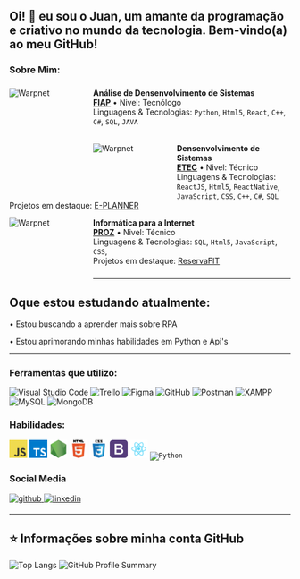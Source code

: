 <h2 align="left">Oi!  👋 eu sou o Juan, um amante da programação e criativo no mundo da tecnologia. Bem-vindo(a) ao meu GitHub!</h2>

###

<h3 align="left">Sobre Mim:</h3>

###

[<img align="left" height="100px" width="150px" alt="Warpnet" src="https://github.com/Jpzinn654/Jpzinn654/assets/106168706/641884cd-344f-4ca9-ba66-0bed4ea5b043"/>](https://www.fiap.com.br)

**Análise de Densenvolvimento de Sistemas** \
[**FIAP**](https://www.fiap.com.br) • Nivel: Tecnólogo\
Linguagens & Tecnologias: `Python`, `Html5`, `React`, `C++`, `C#`, `SQL`, `JAVA`\
<br/>

[<img align="left" height="100px" width="150px" alt="Warpnet" src="https://github.com/Jpzinn654/Jpzinn654/assets/106168706/1a0aa4fc-e74e-4a58-8734-c95f4d98d879"/>](https://www.cps.sp.gov.br/etec/)

**Densenvolvimento de Sistemas** \
[**ETEC**](https://www.cps.sp.gov.br/etec/) • Nivel: Técnico\
Linguagens & Tecnologias: `ReactJS`, `Html5`, `ReactNative`, `JavaScript`, `CSS`, `C++`, `C#`, `SQL`\
Projetos em destaque: [E-PLANNER](https://github.com/Jpzinn654/E-PLANNER-MAIN)
<br/>

[<img align="left" height="130px" width="150px" alt="Warpnet" src="https://github.com/Jpzinn654/Jpzinn654/assets/106168706/f0d024de-646a-427b-ae81-31dd7e35027c"/>](https://prozeducacao.com.br/)

**Informática para a Internet** \
[**PROZ**](https://prozeducacao.com.br) • Nivel: Técnico\
Linguagens & Tecnologias: `SQL`, `Html5`, `JavaScript`, `CSS`, \
Projetos em destaque: [ReservaFIT](https://github.com/Jpzinn654/Reserva-Fit)
<br/>


###

---


<h2>Oque estou estudando atualmente:</h2>

<p>• Estou buscando a aprender mais sobre RPA</p>
<p>• Estou aprimorando minhas habilidades em Python e Api's</p>

---

### Ferramentas que utilizo:

![Visual Studio Code](https://img.shields.io/badge/-Visual%20Studio%20Code-007ACC?style=flat&logo=visual-studio-code&logoColor=FFFFFF)
![Trello](https://img.shields.io/badge/-Trello-333333?style=flat&logo=trello&logoColor=007ACC)
![Figma](https://img.shields.io/badge/-Figma-333333?style=flat&logo=figma&logoColor=007ACC)
![GitHub](https://img.shields.io/badge/-GitHub-333333?style=flat&logo=github)
![Postman](https://img.shields.io/badge/-Postman-333333?style=flat&logo=postman)
![XAMPP](https://img.shields.io/badge/-XAMPP-333333?style=flat&logo=xampp&logoColor=FF5C5C)
![MySQL](https://img.shields.io/badge/-MySQL-333333?style=flat&logo=mysql&logoColor=4479A1)
![MongoDB](https://img.shields.io/badge/-MongoDB-333333?style=flat&logo=mongodb&logoColor=47A248)



### Habilidades:
<code><img height="32" src="https://raw.githubusercontent.com/github/explore/80688e429a7d4ef2fca1e82350fe8e3517d3494d/topics/javascript/javascript.png" alt="Javascript"/></code>
<code><img height="32" src="https://raw.githubusercontent.com/github/explore/80688e429a7d4ef2fca1e82350fe8e3517d3494d/topics/typescript/typescript.png" alt="Typescript"/></code>
<code><img height="32" src="https://raw.githubusercontent.com/github/explore/80688e429a7d4ef2fca1e82350fe8e3517d3494d/topics/nodejs/nodejs.png" alt="Nodejs"/></code>
<code><img height="32" src="https://raw.githubusercontent.com/github/explore/80688e429a7d4ef2fca1e82350fe8e3517d3494d/topics/html/html.png" alt="HTML5"/></code>
<code><img height="32" src="https://raw.githubusercontent.com/github/explore/80688e429a7d4ef2fca1e82350fe8e3517d3494d/topics/css/css.png" alt="CSS"/></code>
<code><img height="32" src="https://raw.githubusercontent.com/github/explore/80688e429a7d4ef2fca1e82350fe8e3517d3494d/topics/bootstrap/bootstrap.png" alt="Bootstrap"/></code>
<code><img height="32" src="https://raw.githubusercontent.com/github/explore/80688e429a7d4ef2fca1e82350fe8e3517d3494d/topics/react/react.png" alt="React"/></code>
<code><img height="32" src="https://upload.wikimedia.org/wikipedia/commons/thumb/c/c3/Python-logo-notext.svg/2560px-Python-logo-notext.svg.png" alt="Python"/></code>




### Social Media

<div align="left" >
 </a>
 <a href="https://github.com/Jpzinn654" target="_blank">
<img src=https://img.shields.io/badge/github-%2324292e.svg?&style=for-the-badge&logo=github&logoColor=white alt=github style="margin-bottom: 5px;" />
</a>
<a href="https://www.linkedin.com/in/juan-p-5291b5236/" target="_blank">
<img src=https://img.shields.io/badge/linkedin-%231E77B5.svg?&style=for-the-badge&logo=linkedin&logoColor=white alt=linkedin style="margin-bottom: 5px;" />
</a>
</div>


---

## ⭐ Informações sobre minha conta GitHub

![Top Langs](https://github-readme-stats.vercel.app/api/top-langs/?username=Jpzinn654&layout=compact&theme=radical)
![GitHub Profile Summary](https://github-profile-summary-cards.vercel.app/api/cards/profile-details?username=Jpzinn654&theme=radical)

